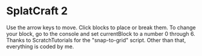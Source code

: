 # SplatCraft 2
Use the arrow keys to move. Click blocks to place or break them. To change your block, go to the console and set currentBlock to a number 0 through 6. Thanks to ScratchTutorials for the "snap-to-grid" script. Other than that, everything is coded by me.
